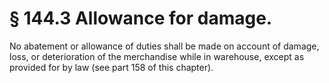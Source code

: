 # § 144.3   Allowance for damage.

No abatement or allowance of duties shall be made on account of damage, loss, or deterioration of the merchandise while in warehouse, except as provided for by law (see part 158 of this chapter). 




